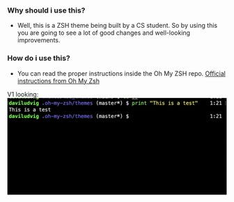 ### Why should i use this?
* Well, this is a ZSH theme being built by a CS student. So by using this you are going to see a lot of good changes and well-looking improvements.

### How do i use this?
* You can read the proper instructions inside the Oh My ZSH repo.
[Official instructions from Oh My Zsh](https://github.com/ohmyzsh/ohmyzsh/wiki/Themes)

V1 looking:
![v1](docs/v1.png)